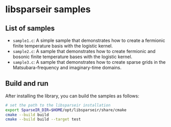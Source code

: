 # libsparseir samples

## List of samples

- `sample1.c`: A simple sample that demonstrates how to create a fermionic finite temperature basis with the logistic kernel.
- `sample2.c`: A sample that demonstrates how to create fermionic and bosonic finite temperature bases with the logistic kernel.
- `sample3.c`: A sample that demonstrates how to create sparse grids in the Matsubara-frequency and imaginary-time domains.



## Build and run
After installing the library, you can build the samples as follows:

```bash
# set the path to the libsparseir installation
export SparseIR_DIR=$HOME/opt/libsparseir/share/cmake
cmake --build build
cmake --build build --target test
```